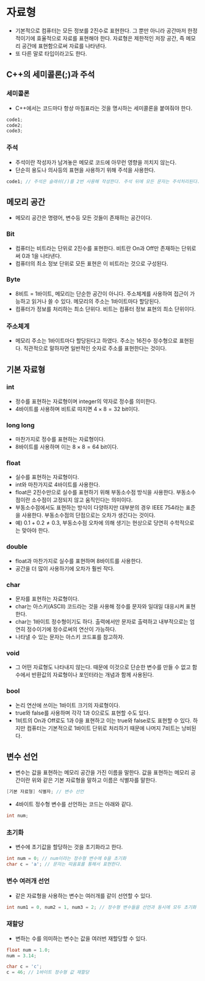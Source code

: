 # 자료형
- 기본적으로 컴퓨터는 모든 정보를 2진수로 표현한다. 그 뿐만 아니라 공간마저 한정적이기에 효율적으로 자료를 표현해야 한다. 자료형은 제한적인 저장 공간, 즉 메모리 공간에 표현함으로써 자료를 나타낸다.
- 또 다른 말로 타입이라고도 한다.
## C++의 세미콜론(;)과 주석
### 세미콜론
- C++에서는 코드마다 항상 마침표라는 것을 명시하는 세미콜론을 붙여줘야 한다.

```cpp
code1;
code2;
code3;
```

### 주석
- 주석이란 작성자가 남겨놓은 메모로 코드에 아무런 영향을 끼치지 않는다.
- 단순히 용도나 의사등의 표현을 사용하기 위해 주석을 사용한다.

```cpp
code1; // 주석은 슬래쉬(/)를 2번 사용해 작성한다. 주석 뒤에 모든 문자는 주석처리된다.
```

## 메모리 공간
- 메모리 공간은 명령어, 변수등 모든 것들이 존재하는 공간이다.
### Bit
- 컴퓨터는 비트라는 단위로 2진수를 표현한다. 비트란 On과 Off만 존재하는 단위로써 0과 1을 나타낸다.
- 컴퓨터의 최소 정보 단위로 모든 표현은 이 비트라는 것으로 구성된다.
### Byte
- 8비트 = 1바이트, 메모리는 단순한 공간이 아니다. 주소체계를 사용하여 접근이 가능하고 읽거나 쓸 수 있다. 메모리의 주소는 1바이트마다 할당된다.
- 컴퓨터가 정보를 처리하는 최소 단위다. 비트는 컴퓨터 정보 표현의 최소 단위이다.
### 주소체계
- 메모리 주소는 1바이트마다 할당된다고 하였다. 주소는 16진수 정수형으로 표현된다. 직관적으로 말하자면 일반적인 숫자로 주소를 표현한다는 것이다.
## 기본 자료형
### int
- 정수를 표현하는 자료형이며 integer의 약자로 정수를 의미한다.
- 4바이트를 사용하며 비트로 따지면 $4 \times 8 = 32$ bit이다.
### long long
- 마찬가지로 정수를 표현하는 자료형이다.
- 8바이트를 사용하며 이는 $8 \times 8 = 64$ bit이다.
### float
- 실수를 표현하는 자료형이다.
- int와 마찬가지로 4바이트를 사용한다.
- float은 2진수만으로 실수를 표현하기 위해 부동소수점 방식을 사용한다. 부동소수점이란 소수점이 고정되지 않고 움직인다는 의미이다.
- 부동소수점에서도 표현하는 방식이 다양하지만 대부분의 경우 IEEE 754라는 표준을 사용한다. 부동소수점의 단점으로는 오차가 생긴다는 것이다.
- 예) $0.1 + 0.2 \neq 0.3$, 부동소수점 오차에 의해 생기는 현상으로 당연히 수학적으로는 맞아야 한다.
### double
- float과 마찬가지로 실수를 표현하며 8바이트를 사용한다.
- 공간을 더 많이 사용하기에 오차가 훨씬 작다.
### char
- 문자를 표현하는 자료형이다.
- char는 아스키(ASCII) 코드라는 것을 사용해 정수를 문자와 일대일 대응시켜 표현한다.
- char는 1바이트 정수형이기도 하다. 출력에서만 문자로 출력하고 내부적으로는 엄연히 정수이기에 정수로써의 연산이 가능하다.
- 나타낼 수 있는 문자는 아스키 코드표를 참고하자.
### void
- 그 어떤 자료형도 나타내지 않는다. 때문에 이것으로 단순한 변수를 만들 수 없고 함수에서 반환값의 자료형이나 포인터라는 개념과 함께 사용된다.
### bool
- 논리 연산에 쓰이는 1바이트 크기의 자료형이다.
- true와 false를 사용하며 각각 1과 0으로도 표현할 수도 있다.
- 1비트의 On과 Off로도 1과 0을 표현하고 이는 true와 false로도 표현할 수 있다. 하지만 컴퓨터는 기본적으로 1바이트 단위로 처리하기 때문에 나머지 7비트는 낭비된다.
## 변수 선언
- 변수는 값을 표현하는 메모리 공간을 가진 이름을 말한다. 값을 표현하는 메모리 공간이란 위와 같은 기본 자료형을 말하고 이름은 식별자를 말한다.

```cpp
[기본 자료형] 식별자; // 변수 선언
```

- 4바이트 정수형 변수를 선언하는 코드는 아래와 같다.

```cpp
int num;
```

### 초기화
- 변수에 초기값을 할당하는 것을 초기화라고 한다.

```cpp
int num = 0; // num이라는 정수형 변수에 0을 초기화
char c = 'a'; // 문자는 따옴표를 통해서 표현한다.
```

### 변수 여러개 선언
- 같은 자료형을 사용하는 변수는 여러개를 같이 선언할 수 있다.

```cpp
int num1 = 0, num2 = 1, num3 = 2; // 정수형 변수들을 선언과 동시에 모두 초기화
```
### 재할당
- 변하는 수를 의미하는 변수는 값을 여러번 재할당할 수 있다.

```cpp
float num = 1.0;
num = 3.14;

char c = 'c';
c = 46; // 1바이트 정수형 값 재할당
```